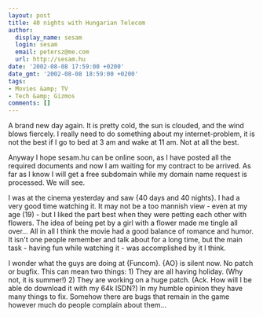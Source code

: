 ```yaml
---
layout: post
title: 40 nights with Hungarian Telecom
author:
  display_name: sesam
  login: sesam
  email: petersz@me.com
  url: http://sesam.hu
date: '2002-08-08 17:59:00 +0200'
date_gmt: '2002-08-08 18:59:00 +0200'
tags:
- Movies &amp; TV
- Tech &amp; Gizmos
comments: []
---
```


A brand new day again. It is pretty cold, the sun is clouded, and the wind blows fiercely. I really need to do something about my internet-problem, it is not the best if I go to bed at 3 am and wake at 11 am. Not at all the best.

Anyway I hope sesam.hu can be online soon, as I have posted all the required documents and now I am waiting for my contract to be arrived. As far as I know I will get a free subdomain while my domain name request is processed. We will see.

I was at the cinema yesterday and saw {40 days and 40 nights}. I had a very good time watching it. It may not be a too mannish view - even at my age (19) - but I liked the part best when they were petting each other with flowers. The idea of being pet by a girl with a flower made me tingle all over... All in all I think the movie had a good balance of romance and humor. It isn't one people remember and talk about for a long time, but the main task - having fun while watching it - was accomplished by it I think.

I wonder what the guys are doing at {Funcom}. {AO} is silent now. No patch or bugfix. This can mean two things: 1) They are all having holiday. (Why not, it is summer!) 2) They are working on a huge patch. (Ack. How will I be able do download it with my 64k ISDN?) In my humble opinion they have many things to fix. Somehow there are bugs that remain in the game however much do people complain about them...

